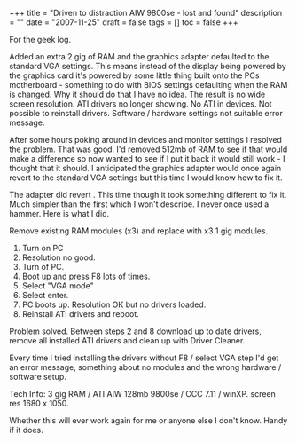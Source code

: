 +++
title = "Driven to distraction   AIW 9800se - lost and found"
description = ""
date = "2007-11-25"
draft = false
tags = []
toc = false
+++

For the geek log.

Added an extra 2 gig of RAM and the graphics adapter defaulted to the standard VGA settings. This means instead of the display being powered by the graphics card it's powered by some little thing built onto the PCs motherboard - something to do with BIOS settings defaulting when the RAM is changed. Why it should do that I have no idea. The result is no wide screen resolution. ATI drivers no longer showing. No ATI in devices. Not possible to reinstall drivers. Software / hardware settings not suitable error message.

After some hours poking around in devices and monitor settings I resolved the problem. That was good. I'd removed 512mb of RAM to see if that would make a difference so now wanted to see if I put it back it would still work - I thought that it should. I anticipated the graphics adapter would once again revert to the standard VGA settings but this time I would know how to fix it.

The adapter did revert . This time though it took something different to fix it. Much simpler than the first which I won't describe. I never once used a hammer. Here is what I did.

Remove existing RAM modules (x3) and replace with x3 1 gig modules.

1. Turn on PC
2. Resolution no good.
3. Turn of PC.
4. Boot up and press F8 lots of times.
5. Select "VGA mode"
6. Select enter.
7. PC boots up. Resolution OK but no drivers loaded.
8. Reinstall ATI drivers and reboot.

Problem solved. Between steps 2 and 8 download up to date drivers, remove all installed ATI drivers and clean up with Driver Cleaner.

Every time I tried installing the drivers without F8 / select VGA step I'd get an error message, something about no modules and the wrong hardware / software setup.

Tech Info: 3 gig RAM / ATI AIW 128mb 9800se / CCC 7.11 / winXP. screen res 1680 x 1050.

Whether this will ever work again for me or anyone else I don't know. Handy if it does.